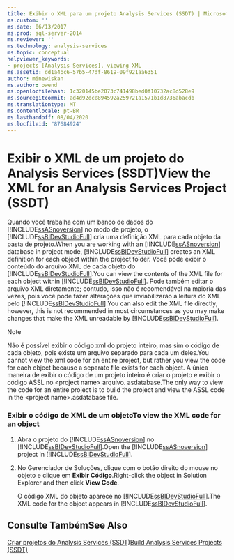 ```yaml
---
title: Exibir o XML para um projeto Analysis Services (SSDT) | Microsoft Docs
ms.custom: ''
ms.date: 06/13/2017
ms.prod: sql-server-2014
ms.reviewer: ''
ms.technology: analysis-services
ms.topic: conceptual
helpviewer_keywords:
- projects [Analysis Services], viewing XML
ms.assetid: dd1a4bc6-57b5-47df-8619-09f921aa6351
author: minewiskan
ms.author: owend
ms.openlocfilehash: 1c320145be2073c741498bed0f10732ac8d528e9
ms.sourcegitcommit: ad4d92dce894592a259721a1571b1d8736abacdb
ms.translationtype: MT
ms.contentlocale: pt-BR
ms.lasthandoff: 08/04/2020
ms.locfileid: "87684924"
---
```

# <a name="view-the-xml-for-an-analysis-services-project-ssdt"></a><span data-ttu-id="77254-102">Exibir o XML de um projeto do Analysis Services (SSDT)</span><span class="sxs-lookup"><span data-stu-id="77254-102">View the XML for an Analysis Services Project (SSDT)</span></span>
  <span data-ttu-id="77254-103">Quando você trabalha com um banco de dados do [!INCLUDE[ssASnoversion](../../includes/ssasnoversion-md.md)] no modo de projeto, o [!INCLUDE[ssBIDevStudioFull](../../includes/ssbidevstudiofull-md.md)] cria uma definição XML para cada objeto da pasta de projeto.</span><span class="sxs-lookup"><span data-stu-id="77254-103">When you are working with an [!INCLUDE[ssASnoversion](../../includes/ssasnoversion-md.md)] database in project mode, [!INCLUDE[ssBIDevStudioFull](../../includes/ssbidevstudiofull-md.md)] creates an XML definition for each object within the project folder.</span></span> <span data-ttu-id="77254-104">Você pode exibir o conteúdo do arquivo XML de cada objeto do [!INCLUDE[ssBIDevStudioFull](../../includes/ssbidevstudiofull-md.md)].</span><span class="sxs-lookup"><span data-stu-id="77254-104">You can view the contents of the XML file for each object within [!INCLUDE[ssBIDevStudioFull](../../includes/ssbidevstudiofull-md.md)].</span></span> <span data-ttu-id="77254-105">Pode também editar o arquivo XML diretamente; contudo, isso não é recomendável na maioria das vezes, pois você pode fazer alterações que inviabilizarão a leitura do XML pelo [!INCLUDE[ssBIDevStudioFull](../../includes/ssbidevstudiofull-md.md)].</span><span class="sxs-lookup"><span data-stu-id="77254-105">You can also edit the XML file directly; however, this is not recommended in most circumstances as you may make changes that make the XML unreadable by [!INCLUDE[ssBIDevStudioFull](../../includes/ssbidevstudiofull-md.md)].</span></span>  
  
> [!NOTE]  
>  <span data-ttu-id="77254-106">Não é possível exibir o código xml do projeto inteiro, mas sim o código de cada objeto, pois existe um arquivo separado para cada um deles.</span><span class="sxs-lookup"><span data-stu-id="77254-106">You cannot view the xml code for an entire project, but rather you view the code for each object because a separate file exists for each object.</span></span> <span data-ttu-id="77254-107">A única maneira de exibir o código de um projeto inteiro é criar o projeto e exibir o código ASSL no \<project name> arquivo. asdatabase.</span><span class="sxs-lookup"><span data-stu-id="77254-107">The only way to view the code for an entire project is to build the project and view the ASSL code in the \<project name>.asdatabase file.</span></span>  
  
### <a name="to-view-the-xml-code-for-an-object"></a><span data-ttu-id="77254-108">Exibir o código de XML de um objeto</span><span class="sxs-lookup"><span data-stu-id="77254-108">To view the XML code for an object</span></span>  
  
1.  <span data-ttu-id="77254-109">Abra o projeto do [!INCLUDE[ssASnoversion](../../includes/ssasnoversion-md.md)] no [!INCLUDE[ssBIDevStudioFull](../../includes/ssbidevstudiofull-md.md)].</span><span class="sxs-lookup"><span data-stu-id="77254-109">Open the [!INCLUDE[ssASnoversion](../../includes/ssasnoversion-md.md)] project in [!INCLUDE[ssBIDevStudioFull](../../includes/ssbidevstudiofull-md.md)].</span></span>  
  
2.  <span data-ttu-id="77254-110">No Gerenciador de Soluções, clique com o botão direito do mouse no objeto e clique em **Exibir Código**.</span><span class="sxs-lookup"><span data-stu-id="77254-110">Right-click the object in Solution Explorer and then click **View Code**.</span></span>  
  
     <span data-ttu-id="77254-111">O código XML do objeto aparece no [!INCLUDE[ssBIDevStudioFull](../../includes/ssbidevstudiofull-md.md)].</span><span class="sxs-lookup"><span data-stu-id="77254-111">The XML code for the object appears in [!INCLUDE[ssBIDevStudioFull](../../includes/ssbidevstudiofull-md.md)].</span></span>  
  
## <a name="see-also"></a><span data-ttu-id="77254-112">Consulte Também</span><span class="sxs-lookup"><span data-stu-id="77254-112">See Also</span></span>  
 [<span data-ttu-id="77254-113">Criar projetos do Analysis Services &#40;SSDT&#41;</span><span class="sxs-lookup"><span data-stu-id="77254-113">Build Analysis Services Projects &#40;SSDT&#41;</span></span>](build-analysis-services-projects-ssdt.md)  
  
  
